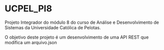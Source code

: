 # UCPEL_PI8
Projeto Integrador do módulo 8 do curso de Análise e Desenvolvimento de Sistemas da Universidade Católica de Pelotas.

O objetivo deste projeto é um desenvolvimento de uma API REST que modifica um arquivo.json
